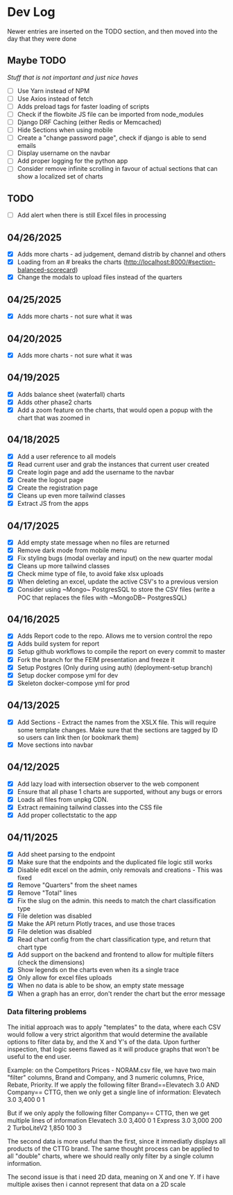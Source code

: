 # Dev Log

Newer entries are inserted on the TODO section, and then moved into the day that they were done

## Maybe TODO

_Stuff that is not important and just nice haves_

- [ ] Use Yarn instead of NPM
- [ ] Use Axios instead of fetch
- [ ] Adds preload tags for faster loading of scripts
- [ ] Check if the flowbite JS file can be imported from node_modules
- [ ] Django DRF Caching (either Redis or Memcached)
- [ ] Hide Sections when using mobile
- [ ] Create a "change password page", check if django is able to send emails
- [ ] Display username on the navbar
- [ ] Add proper logging for the python app
- [ ] Consider remove infinite scrolling in favour of actual sections that can show a localized set of charts

## TODO

- [ ] Add alert when there is still Excel files in processing

## 04/26/2025

- [x] Adds more charts - ad judgement, demand distrib by channel and others
- [x] Loading from an # breaks the charts (<http://localhost:8000/#section-balanced-scorecard>)
- [x] Change the modals to upload files instead of the quarters

## 04/25/2025

- [x] Adds more charts - not sure what it was

## 04/20/2025

- [x] Adds more charts - not sure what it was

## 04/19/2025

- [x] Adds balance sheet (waterfall) charts
- [x] Adds other phase2 charts
- [x] Add a zoom feature on the charts, that would open a popup with the chart that was zoomed in

## 04/18/2025

- [x] Add a user reference to all models
- [x] Read current user and grab the instances that current user created
- [x] Create login page and add the username to the navbar
- [x] Create the logout page
- [x] Create the registration page
- [x] Cleans up even more tailwind classes
- [x] Extract JS from the apps

## 04/17/2025

- [x] Add empty state message when no files are returned
- [x] Remove dark mode from mobile menu
- [x] Fix styling bugs (modal overlay and input) on the new quarter modal
- [x] Cleans up more tailwind classes
- [x] Check mime type of file, to avoid fake xlsx uploads
- [x] When deleting an excel, update the active CSV's to a previous version
- [x] Consider using ~Mongo~ PostgresSQL to store the CSV files (write a POC that replaces the files with ~MongoDB~ PostgresSQL)

## 04/16/2025

- [x] Adds Report code to the repo. Allows me to version control the repo
- [x] Adds build system for report
- [x] Setup github workflows to compile the report on every commit to master
- [x] Fork the branch for the FEIM presentation and freeze it
- [x] Setup Postgres (Only during using auth) (deployment-setup branch)
- [x] Setup docker compose yml for dev
- [x] Skeleton docker-compose yml for prod

## 04/13/2025

- [x] Add Sections - Extract the names from the XSLX file. This will require some template changes. Make sure that the sections are tagged by ID so users can link then (or bookmark them)
- [x] Move sections into navbar

## 04/12/2025

- [x] Add lazy load with intersection observer to the web component
- [x] Ensure that all phase 1 charts are supported, without any bugs or errors
- [x] Loads all files from unpkg CDN.
- [x] Extract remaining tailwind classes into the CSS file
- [x] Add proper collectstatic to the app

## 04/11/2025

- [x] Add sheet parsing to the endpoint
- [x] Make sure that the endpoints and the duplicated file logic still works
- [x] Disable edit excel on the admin, only removals and creations - This was fixed
- [x] Remove "Quarters" from the sheet names
- [x] Remove "Total" lines
- [x] Fix the slug on the admin. this needs to match the chart classification type
- [x] File deletion was disabled
- [x] Make the API return Plotly traces, and use those traces
- [x] File deletion was disabled
- [x] Read chart config from the chart classification type, and return that chart type
- [x] Add support on the backend and frontend to allow for multiple filters (check the dimensions)
- [x] Show legends on the charts even when its a single trace
- [x] Only allow for excel files uploads
- [x] When no data is able to be show, an empty state message
- [X] When a graph has an error, don't render the chart but the error message

### Data filtering problems

The initial approach was to apply "templates" to the data, where each CSV would follow a very strict algorithm that would determine the available options to filter data by, and the X and Y's of the data. Upon further inspection, that logic seems flawed as it will produce graphs that won't be useful to the end user.

Example: on the Competitors Prices - NORAM.csv file, we have two main "filter" columns, Brand and Company, and 3 numeric columns, Price, Rebate, Priority.
If we apply the following filter Brand==Elevatech 3.0 AND Company== CTTG, then we only get a single line of information:
Elevatech 3.0 3,400 0 1

But if we only apply the following filter Company== CTTG, then we get multiple lines of information
Elevatech 3.0 3,400 0 1
Express 3.0   3,000 200 2
TurboLiteV2     1,850 100 3

The second data is more useful than the first, since it immediatly displays all products of the CTTG brand. The same thought process can be applied to all "double" charts, where we should really only filter by a single column information.

The second issue is that i need 2D data, meaning on X and one Y. If i have multiple axises then i cannot represent that data on a 2D scale
